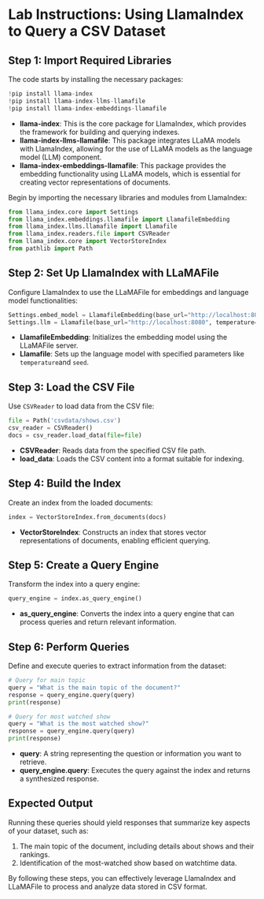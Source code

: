 # **Lab Instructions: Using LlamaIndex to Query a CSV Dataset**

## Step 1: Import Required Libraries

The code starts by installing the necessary packages:

```python
!pip install llama-index
!pip install llama-index-llms-llamafile
!pip install llama-index-embeddings-llamafile
```

- **llama-index**: This is the core package for LlamaIndex, which provides the framework for building and querying indexes.
- **llama-index-llms-llamafile**: This package integrates LLaMA models with LlamaIndex, allowing for the use of LLaMA models as the language model (LLM) component.
- **llama-index-embeddings-llamafile**: This package provides the embedding functionality using LLaMA models, which is essential for creating vector representations of documents.

Begin by importing the necessary libraries and modules from LlamaIndex:

```python
from llama_index.core import Settings
from llama_index.embeddings.llamafile import LlamafileEmbedding
from llama_index.llms.llamafile import Llamafile
from llama_index.readers.file import CSVReader
from llama_index.core import VectorStoreIndex
from pathlib import Path
```

## Step 2: Set Up LlamaIndex with LLaMAFile

Configure LlamaIndex to use the LLaMAFile for embeddings and language model functionalities:

```python
Settings.embed_model = LlamafileEmbedding(base_url="http://localhost:8080")
Settings.llm = Llamafile(base_url="http://localhost:8080", temperature=0, seed=0)
```

- **LlamafileEmbedding**: Initializes the embedding model using the LLaMAFile server.
- **Llamafile**: Sets up the language model with specified parameters like `temperature`and `seed`.

## Step 3: Load the CSV File

Use `CSVReader` to load data from the CSV file:

```python
file = Path('csvdata/shows.csv')
csv_reader = CSVReader()
docs = csv_reader.load_data(file=file)
```

- **CSVReader**: Reads data from the specified CSV file path.
- **load_data**: Loads the CSV content into a format suitable for indexing.

## Step 4: Build the Index

Create an index from the loaded documents:

```python
index = VectorStoreIndex.from_documents(docs)
```

- **VectorStoreIndex**: Constructs an index that stores vector representations of documents, enabling efficient querying.

## Step 5: Create a Query Engine

Transform the index into a query engine:

```python
query_engine = index.as_query_engine()
```

- **as_query_engine**: Converts the index into a query engine that can process queries and return relevant information.

## Step 6: Perform Queries

Define and execute queries to extract information from the dataset:

```python
# Query for main topic
query = "What is the main topic of the document?"
response = query_engine.query(query)
print(response)

# Query for most watched show
query = "What is the most watched show?"
response = query_engine.query(query)
print(response)
```

- **query**: A string representing the question or information you want to retrieve.
- **query_engine.query**: Executes the query against the index and returns a synthesized response.

## Expected Output

Running these queries should yield responses that summarize key aspects of your dataset, such as:

1. The main topic of the document, including details about shows and their rankings.
2. Identification of the most-watched show based on watchtime data.

By following these steps, you can effectively leverage LlamaIndex and LLaMAFile to process and analyze data stored in CSV format.